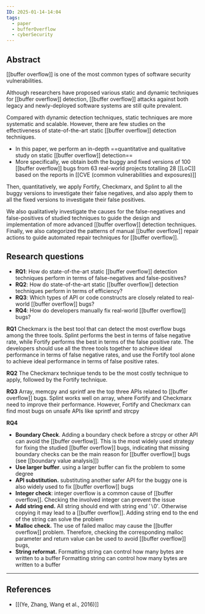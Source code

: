 ```yaml
---
ID: 2025-01-14-14:04
tags:
  - paper
  - bufferOverflow
  - cyberSecurity
---
```

## Abstract

[[buffer overflow]] is one of the most common types of software security vulnerabilities. 

Although researchers have proposed various static and dynamic techniques for [[buffer overflow]] detection, [[buffer overflow]] attacks against both legacy and newly-deployed software systems are still quite prevalent. 

Compared with dynamic detection techniques, static techniques are more systematic and scalable. However, there are few studies on the effectiveness of state-of-the-art static [[buffer overflow]] detection techniques.
- In this paper, we perform an in-depth ==quantitative and qualitative study on static [[buffer overflow]] detection==
- More specifically, we obtain both the buggy and fixed versions of 100 [[buffer overflow]] bugs from 63 real-world projects totalling 28 [[LoC]] based on the reports in [[CVE (common vulnerabilities and exposures)]]

Then, quantitatively, we apply Fortify, Checkmarx, and Splint to all the buggy versions to investigate their false negatives, and also apply them to all the fixed versions to investigate their false positives.

We also qualitatively investigate the causes for the false-negatives and false-positives of studied techniques to guide the design and implementation of more advanced [[buffer overflow]] detection techniques. Finally, we also categorized the patterns of manual [[buffer overflow]] repair actions to guide automated repair techniques for [[buffer overflow]]. 

## Research questions

- **RQ1**: How do state-of-the-art static [[buffer overflow]] detection techniques perform in terms of false-negatives and false-positives?
- **RQ2**: How do state-of-the-art static [[buffer overflow]] detection techniques perform in terms of efficiency?
- **RQ3**: Which types of API or code constructs are closely related to real-world [[buffer overflow]] bugs?
- **RQ4**: How do developers manually fix real-world [[buffer overflow]] bugs?

**RQ1**
Checkmarx is the best tool that can detect the most overflow bugs among the three tools. Splint performs the best in terms of false negative rate, while Fortify performs the best in terms of the false positive rate. The developers should use all the three tools together to achieve ideal performance in terms of false negative rates, and use the Fortify tool alone to achieve ideal performance in terms of false positive rates.

**RQ2**
The Checkmarx technique tends to be the most costly technique to apply, followed by the Fortify technique.

**RQ3**
Array, memcpy and sprintf are the top three APIs related to [[buffer overflow]] bugs. Splint works well on array, where Fortify and Checkmarx need to improve their performance. However, Fortify and Checkmarx can find most bugs on unsafe APIs like sprintf and strcpy

**RQ4**
- **Boundary Check**. Adding a boundary check before a strcpy or other API can avoid the [[buffer overflow]]. This is the most widely used strategy for fixing the studied [[buffer overflow]] bugs, indicating that missing boundary checks can be the main reason for [[buffer overflow]] bugs (see [[boundary value analysis]])
- **Use larger buffer**. using a larger buffer can fix the problem to some degree
- **API substitution.** substituting another safer API for the buggy one is also widely used to fix [[buffer overflow]] bugs
- **Integer check**: integer overflow is a common cause of [[buffer overflow]]. Checking the involved integer can prevent the issue
- **Add string end.** All string should end with string end ′∖0′. Otherwise copying it may lead to a [[buffer overflow]]. Adding string end to the end of the string can solve the problem 
- **Malloc check.** The use of failed malloc may cause the [[buffer overflow]] problem. Therefore, checking the corresponding malloc parameter and return value can be used to avoid [[buffer overflow]] bugs,
- **String reformat.** Formatting string can control how many bytes are written to a buffer Formatting string can control how many bytes are written to a buffer

---
## References
- [[(Ye, Zhang, Wang et al., 2016)]]